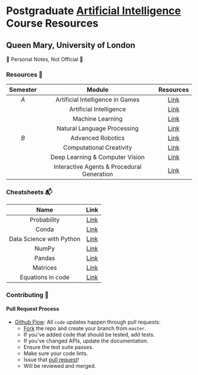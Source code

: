 # Postgraduate [Artificial Intelligence](https://www.qmul.ac.uk/postgraduate/taught/coursefinder/courses/artificial-intelligence-msc/) Course Resources

## Queen Mary, University of London

🚫 Personal Notes, Not Official 🚫

### Resources 🍔

| Semester   |      Module      |  Resources | 
|:----------:|:-------------:|:------:|
| _A_ |  Artificial Intelligence in Games | [Link](https://github.com/mughees-asif/postgraduate-artificial-intelligence/tree/master/Semester%20A/Artificial%20Intelligence%20in%20Games/) | 
|  |    Artificial Intelligence    | [Link](https://github.com/mughees-asif/postgraduate-artificial-intelligence/tree/master/Semester%20A/Artificial%20Intelligence/) | 
|  | Machine Learning | [Link](https://github.com/mughees-asif/postgraduate-artificial-intelligence/tree/master/Semester%20A/Machine%20Learning/) | 
|  | Natural Language Processing | [Link](https://github.com/mughees-asif/postgraduate-artificial-intelligence/tree/master/Semester%20A/Natural%20Language%20Processing/) | 
| _B_ | Advanced Robotics | [Link](https://github.com/mughees-asif/postgraduate-artificial-intelligence/tree/master/Semester%20B/Advanced%20Robotics) | 
|  |  Computational Creativity  | [Link](https://github.com/mughees-asif/postgraduate-artificial-intelligence/tree/master/Semester%20B/Computational%20Creativity) | 
|  | Deep Learning & Computer Vision | [Link](https://github.com/mughees-asif/postgraduate-artificial-intelligence/tree/master/Semester%20B/Deep%20Learning%20and%20Computer%20Vision) | 
|  | Interactive Agents & Procedural Generation | [Link](https://github.com/mughees-asif/postgraduate-artificial-intelligence/tree/master/Semester%20B/Interactive%20Agents%20%26%20Procedural%20Generation) | 

### Cheatsheets 📬

| Name |      Link      |  
|:----------:|:-------------:|
| Probability | [Link](https://github.com/mughees-asif/postgraduate-artificial-intelligence/tree/master/assets/probability.pdf/) | 
| Conda | [Link](https://github.com/mughees-asif/postgraduate-artificial-intelligence/tree/master/assets/conda.pdf/) | 
| Data Science with Python | [Link](https://github.com/mughees-asif/postgraduate-artificial-intelligence/tree/master/assets/ds-python.pdf/) | 
| NumPy | [Link](https://github.com/mughees-asif/postgraduate-artificial-intelligence/tree/master/assets/numpy.pdf/) |
| Pandas | [Link](https://github.com/mughees-asif/postgraduate-artificial-intelligence/tree/master/assets/pandas.pdf/) |
| Matrices | [Link](https://github.com/mughees-asif/postgraduate-artificial-intelligence/tree/master/assets/matrices.pdf/) |
| Equations in code | [Link](https://github.com/mughees-asif/postgraduate-artificial-intelligence/tree/master/assets/equations.pdf/) |

### Contributing 👋

#### Pull Request Process

* [Github Flow](https://guides.github.com/introduction/flow/index.html): All `code` updates happen through pull requests:
	* [Fork](https://docs.github.com/en/get-started/quickstart/fork-a-repo) the repo and create your branch from `master`.
	* If you've added code that should be tested, add tests.
	* If you've changed APIs, update the documentation.
	* Ensure the test suite passes.
	* Make sure your code lints.
	* Issue that [pull request](https://docs.github.com/en/github/collaborating-with-pull-requests/proposing-changes-to-your-work-with-pull-requests/creating-a-pull-request-from-a-fork)!
	* Will be reviewed and merged.